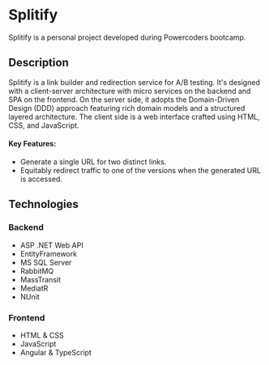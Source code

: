 # Splitify
Splitify is a personal project developed during Powercoders bootcamp.

## Description
Splitify is a link builder and redirection service for A/B testing. It's designed with a client-server architecture with micro services on the backend and SPA on the frontend. On the server side, it adopts the Domain-Driven Design (DDD) approach featuring rich domain models and a structured layered architecture. The client side is a web interface crafted using HTML, CSS, and JavaScript.

#### Key Features:
* Generate a single URL for two distinct links.
* Equitably redirect traffic to one of the versions when the generated URL is accessed.

## Technologies
### Backend
- ASP .NET Web API
- EntityFramework
- MS SQL Server
- RabbitMQ
- MassTransit
- MediatR
- NUnit

### Frontend
- HTML & CSS
- JavaScript
- Angular & TypeScript
